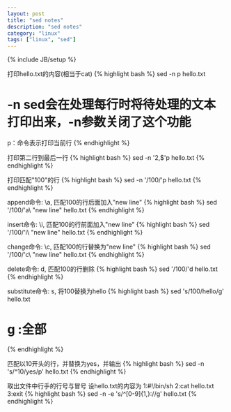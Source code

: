 ```yaml
---
layout: post
title: "sed notes"
description: "sed notes"
category: "linux"
tags: ["linux", "sed"]
---
```

{% include JB/setup %}

打印hello.txt的内容(相当于cat)
{% highlight bash %}
sed -n p hello.txt
# -n sed会在处理每行时将待处理的文本打印出来，-n参数关闭了这个功能
p：命令表示打印当前行
{% endhighlight %}

打印第二行到最后一行
{% highlight bash %}
sed -n '2,$'p hello.txt
{% endhighlight %}

打印匹配"100"的行
{% highlight bash %}
sed -n '/100/'p hello.txt
{% endhighlight %}

append命令: \a, 匹配100的行后面加入"new line"
{% highlight bash %}
sed '/100/'a\ "new line" hello.txt
{% endhighlight %}

insert命令: \i, 匹配100的行前面加入"new line"
{% highlight bash %}
sed '/100/'i\ "new line" hello.txt
{% endhighlight %}

change命令: \c, 匹配100的行替换为"new line"
{% highlight bash %}
sed '/100/'c\ "new line" hello.txt
{% endhighlight %}

delete命令: d, 匹配100的行删除
{% highlight bash %}
sed '/100/'d hello.txt
{% endhighlight %}

substitute命令: s, 将100替换为hello
{% highlight bash %}
sed 's/100/hello/g' hello.txt
# g :全部
{% endhighlight %}

匹配以10开头的行，并替换为yes，并输出
{% highlight bash %}
sed -n 's/^10/yes/p'  hello.txt
{% endhighlight %}

取出文件中行手的行号与冒号
设hello.txt的内容为
1:#!/bin/sh
2:cat hello.txt
3:exit
{% highlight bash %}
sed -n -e 's/^[0-9]\{1,\}://g' hello.txt
{% endhighlight %}


